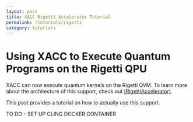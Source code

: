 ```yaml
---
layout: post
title: XACC Rigetti Accelerator Tutorial
permalink: /tutorials/rigetti
category: tutorials
---
```


# Using XACC to Execute Quantum Programs on the Rigetti QPU

XACC can now execute quantum kernels on the Rigetti QVM. To learn more about 
the architecture of this support, check out 
[(RigettiAccelerator)](https://ornl-qci.github.io/xacc/accelerators/rigetti).

This post provides a tutorial on how to actually use this support. 

TO DO - SET UP CLING DOCKER CONTAINER
